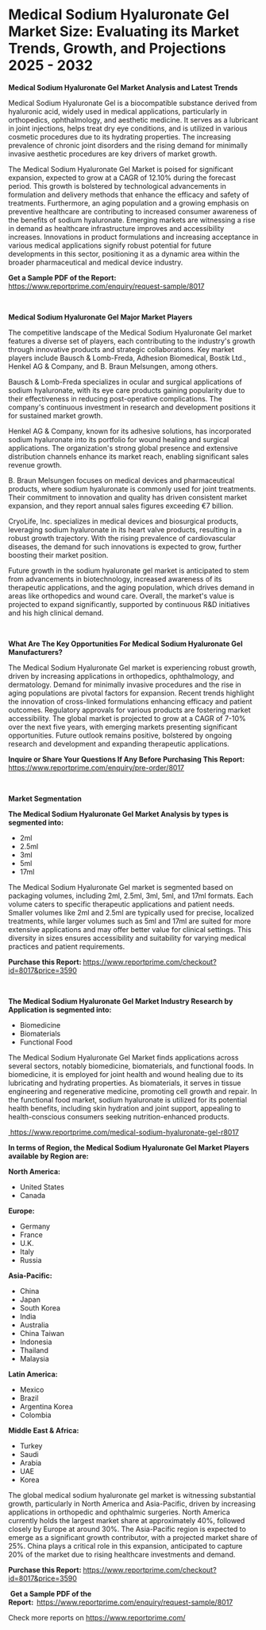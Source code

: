<p><h1>Medical Sodium Hyaluronate Gel Market Size: Evaluating its Market Trends, Growth, and Projections 2025 - 2032</h1></p><p><strong>Medical Sodium Hyaluronate Gel Market Analysis and Latest Trends</strong></p>
<p><p>Medical Sodium Hyaluronate Gel is a biocompatible substance derived from hyaluronic acid, widely used in medical applications, particularly in orthopedics, ophthalmology, and aesthetic medicine. It serves as a lubricant in joint injections, helps treat dry eye conditions, and is utilized in various cosmetic procedures due to its hydrating properties. The increasing prevalence of chronic joint disorders and the rising demand for minimally invasive aesthetic procedures are key drivers of market growth.</p><p>The Medical Sodium Hyaluronate Gel Market is poised for significant expansion, expected to grow at a CAGR of 12.10% during the forecast period. This growth is bolstered by technological advancements in formulation and delivery methods that enhance the efficacy and safety of treatments. Furthermore, an aging population and a growing emphasis on preventive healthcare are contributing to increased consumer awareness of the benefits of sodium hyaluronate. Emerging markets are witnessing a rise in demand as healthcare infrastructure improves and accessibility increases. Innovations in product formulations and increasing acceptance in various medical applications signify robust potential for future developments in this sector, positioning it as a dynamic area within the broader pharmaceutical and medical device industry.</p></p>
<p><strong>Get a Sample PDF of the Report:&nbsp;</strong> <a href="https://www.reportprime.com/enquiry/request-sample/8017?utm_campaign=2758&utm_medium=2&utm_source=Github&utm_content=ia&utm_term=19032025&utm_id=medical-sodium-hyaluronate-gel">https://www.reportprime.com/enquiry/request-sample/8017</a></p>
<p>&nbsp;</p>
<p><strong>Medical Sodium Hyaluronate Gel Major Market Players</strong></p>
<p><p>The competitive landscape of the Medical Sodium Hyaluronate Gel market features a diverse set of players, each contributing to the industry's growth through innovative products and strategic collaborations. Key market players include Bausch & Lomb-Freda, Adhesion Biomedical, Bostik Ltd., Henkel AG & Company, and B. Braun Melsungen, among others. </p><p>Bausch & Lomb-Freda specializes in ocular and surgical applications of sodium hyaluronate, with its eye care products gaining popularity due to their effectiveness in reducing post-operative complications. The company's continuous investment in research and development positions it for sustained market growth.</p><p>Henkel AG & Company, known for its adhesive solutions, has incorporated sodium hyaluronate into its portfolio for wound healing and surgical applications. The organization's strong global presence and extensive distribution channels enhance its market reach, enabling significant sales revenue growth.</p><p>B. Braun Melsungen focuses on medical devices and pharmaceutical products, where sodium hyaluronate is commonly used for joint treatments. Their commitment to innovation and quality has driven consistent market expansion, and they report annual sales figures exceeding €7 billion.</p><p>CryoLife, Inc. specializes in medical devices and biosurgical products, leveraging sodium hyaluronate in its heart valve products, resulting in a robust growth trajectory. With the rising prevalence of cardiovascular diseases, the demand for such innovations is expected to grow, further boosting their market position.</p><p>Future growth in the sodium hyaluronate gel market is anticipated to stem from advancements in biotechnology, increased awareness of its therapeutic applications, and the aging population, which drives demand in areas like orthopedics and wound care. Overall, the market's value is projected to expand significantly, supported by continuous R&D initiatives and his high clinical demand.</p></p>
<p>&nbsp;</p>
<p><strong>What Are The Key Opportunities For Medical Sodium Hyaluronate Gel Manufacturers?</strong></p>
<p><p>The Medical Sodium Hyaluronate Gel market is experiencing robust growth, driven by increasing applications in orthopedics, ophthalmology, and dermatology. Demand for minimally invasive procedures and the rise in aging populations are pivotal factors for expansion. Recent trends highlight the innovation of cross-linked formulations enhancing efficacy and patient outcomes. Regulatory approvals for various products are fostering market accessibility. The global market is projected to grow at a CAGR of 7-10% over the next five years, with emerging markets presenting significant opportunities. Future outlook remains positive, bolstered by ongoing research and development and expanding therapeutic applications.</p></p>
<p><strong>Inquire or Share Your Questions If Any Before Purchasing This Report:</strong> <a href="https://www.reportprime.com/enquiry/pre-order/8017?utm_campaign=2758&utm_medium=2&utm_source=Github&utm_content=ia&utm_term=19032025&utm_id=medical-sodium-hyaluronate-gel">https://www.reportprime.com/enquiry/pre-order/8017</a></p>
<p>&nbsp;</p>
<p><strong>Market Segmentation</strong></p>
<p><strong>The Medical Sodium Hyaluronate Gel Market Analysis by types is segmented into:</strong></p>
<p><ul><li>2ml</li><li>2.5ml</li><li>3ml</li><li>5ml</li><li>17ml</li></ul></p>
<p><p>The Medical Sodium Hyaluronate Gel market is segmented based on packaging volumes, including 2ml, 2.5ml, 3ml, 5ml, and 17ml formats. Each volume caters to specific therapeutic applications and patient needs. Smaller volumes like 2ml and 2.5ml are typically used for precise, localized treatments, while larger volumes such as 5ml and 17ml are suited for more extensive applications and may offer better value for clinical settings. This diversity in sizes ensures accessibility and suitability for varying medical practices and patient requirements.</p></p>
<p><strong>Purchase this Report:&nbsp;</strong><a href="https://www.reportprime.com/checkout?id=8017&price=3590&utm_campaign=2758&utm_medium=2&utm_source=Github&utm_content=ia&utm_term=19032025&utm_id=medical-sodium-hyaluronate-gel">https://www.reportprime.com/checkout?id=8017&price=3590</a></p>
<p>&nbsp;</p>
<p><strong>The Medical Sodium Hyaluronate Gel Market Industry Research by Application is segmented into:</strong></p>
<p><ul><li>Biomedicine</li><li>Biomaterials</li><li>Functional Food</li></ul></p>
<p><p>The Medical Sodium Hyaluronate Gel Market finds applications across several sectors, notably biomedicine, biomaterials, and functional foods. In biomedicine, it is employed for joint health and wound healing due to its lubricating and hydrating properties. As biomaterials, it serves in tissue engineering and regenerative medicine, promoting cell growth and repair. In the functional food market, sodium hyaluronate is utilized for its potential health benefits, including skin hydration and joint support, appealing to health-conscious consumers seeking nutrition-enhanced products.</p></p>
<p><a href="https://www.reportprime.com/medical-sodium-hyaluronate-gel-r8017?utm_campaign=2758&utm_medium=2&utm_source=Github&utm_content=ia&utm_term=19032025&utm_id=medical-sodium-hyaluronate-gel">&nbsp;https://www.reportprime.com/medical-sodium-hyaluronate-gel-r8017</a></p>
<p><strong>In terms of Region, the Medical Sodium Hyaluronate Gel Market Players available by Region are:</strong></p>
<p>
    <p> <strong> North America: </strong>
        <ul>
            <li>United States</li>
            <li>Canada</li>
        </ul>
        </p> 
    <p> <strong> Europe: </strong>
        <ul>
            <li>Germany</li>
            <li>France</li>
            <li>U.K.</li>
            <li>Italy</li>
            <li>Russia</li>
        </ul>
        </p> 
    <p> <strong> Asia-Pacific: </strong>
        <ul>
            <li>China</li>
            <li>Japan</li>
            <li>South Korea</li>
            <li>India</li>
            <li>Australia</li>
            <li>China Taiwan</li>
            <li>Indonesia</li>
            <li>Thailand</li>
            <li>Malaysia</li>
        </ul>
        </p> 
    <p> <strong> Latin America: </strong>
        <ul>
            <li>Mexico</li>
            <li>Brazil</li>
            <li>Argentina Korea</li>
            <li>Colombia</li>
        </ul>
        </p> 
    <p> <strong> Middle East & Africa: </strong>
        <ul>
            <li>Turkey</li>
            <li>Saudi</li>
            <li>Arabia</li>
            <li>UAE</li>
            <li>Korea</li>
        </ul>
    </p>
    </p>
<p><p>The global medical sodium hyaluronate gel market is witnessing substantial growth, particularly in North America and Asia-Pacific, driven by increasing applications in orthopedic and ophthalmic surgeries. North America currently holds the largest market share at approximately 40%, followed closely by Europe at around 30%. The Asia-Pacific region is expected to emerge as a significant growth contributor, with a projected market share of 25%. China plays a critical role in this expansion, anticipated to capture 20% of the market due to rising healthcare investments and demand.</p></p>
<p><strong>Purchase this Report: </strong><a href="https://www.reportprime.com/checkout?id=8017&price=3590&utm_campaign=2758&utm_medium=2&utm_source=Github&utm_content=ia&utm_term=19032025&utm_id=medical-sodium-hyaluronate-gel">https://www.reportprime.com/checkout?id=8017&price=3590</a></p>
<p>&nbsp;<strong>Get a Sample PDF of the Report:&nbsp;&nbsp;</strong><a href="https://www.reportprime.com/enquiry/request-sample/8017?utm_campaign=2758&utm_medium=2&utm_source=Github&utm_content=ia&utm_term=19032025&utm_id=medical-sodium-hyaluronate-gel">https://www.reportprime.com/enquiry/request-sample/8017</a></p>
<p><strong></strong></p>
<p>Check more reports on <a href="https://www.reportprime.com/?utm_campaign=2758&utm_medium=2&utm_source=Github&utm_content=ia&utm_term=19032025&utm_id=medical-sodium-hyaluronate-gel">https://www.reportprime.com/</a></p>